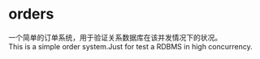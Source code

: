 # orders
一个简单的订单系统，用于验证关系数据库在该并发情况下的状况。
<br> This is a simple order system.Just for test a RDBMS in high concurrency.
